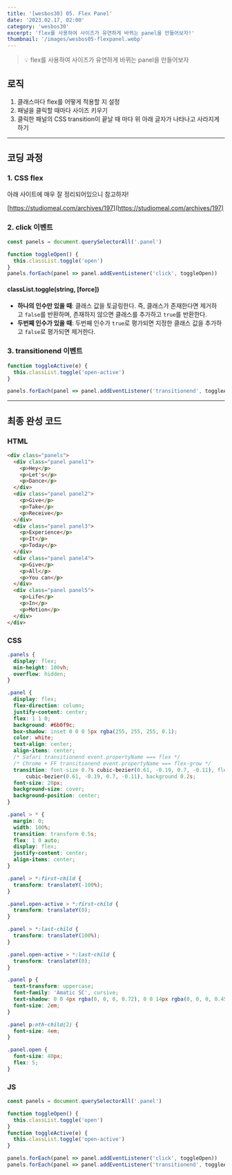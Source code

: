 ```yaml
---
title: '[wesbos30] 05. Flex Panel'
date: '2023.02.17, 02:00'
category: 'wesbos30'
excerpt: 'flex를 사용하여 사이즈가 유연하게 바뀌는 panel을 만들어보자!'
thumbnail: '/images/wesbos05-flexpanel.webp'
---
```


> 💡 flex를 사용하여 사이즈가 유연하게 바뀌는 panel을 만들어보자

## 로직

1. 클래스마다 flex를 어떻게 적용할 지 설정
2. 패널을 클릭할 때마다 사이즈 키우기
3. 클릭한 패널의 CSS transition이 끝날 때 마다 위 아래 글자가 나타나고 사라지게 하기

---

## 코딩 과정

### 1. CSS flex

아래 사이트에 매우 잘 정리되어있으니 참고하자!

[https://studiomeal.com/archives/197](https://studiomeal.com/archives/197)

### 2. click 이벤트

```jsx
const panels = document.querySelectorAll('.panel')

function toggleOpen() {
  this.classList.toggle('open')
}
panels.forEach(panel => panel.addEventListener('click', toggleOpen))
```

#### classList.toggle(string, [force])

- **하나의 인수만 있을 때**: 클래스 값을 토글링한다. 즉, 클래스가 존재한다면 제거하고 `false`를 반환하며, 존재하지 않으면 클래스를 추가하고 `true`를 반환한다.
- **두번째 인수가 있을 때**: 두번째 인수가 `true`로 평가되면 지정한 클래스 값을 추가하고 `false`로 평가되면 제거한다.

### 3. transitionend 이벤트

```jsx
function toggleActive(e) {
  this.classList.toggle('open-active')
}

panels.forEach(panel => panel.addEventListener('transitionend', toggleActive))
```

---

## 최종 완성 코드

### HTML

```html
<div class="panels">
  <div class="panel panel1">
    <p>Hey</p>
    <p>Let's</p>
    <p>Dance</p>
  </div>
  <div class="panel panel2">
    <p>Give</p>
    <p>Take</p>
    <p>Receive</p>
  </div>
  <div class="panel panel3">
    <p>Experience</p>
    <p>It</p>
    <p>Today</p>
  </div>
  <div class="panel panel4">
    <p>Give</p>
    <p>All</p>
    <p>You can</p>
  </div>
  <div class="panel panel5">
    <p>Life</p>
    <p>In</p>
    <p>Motion</p>
  </div>
</div>
```

### CSS

```css
.panels {
  display: flex;
  min-height: 100vh;
  overflow: hidden;
}

.panel {
  display: flex;
  flex-direction: column;
  justify-content: center;
  flex: 1 1 0;
  background: #6b0f9c;
  box-shadow: inset 0 0 0 5px rgba(255, 255, 255, 0.1);
  color: white;
  text-align: center;
  align-items: center;
  /* Safari transitionend event.propertyName === flex */
  /* Chrome + FF transitionend event.propertyName === flex-grow */
  transition: font-size 0.7s cubic-bezier(0.61, -0.19, 0.7, -0.11), flex 0.7s
      cubic-bezier(0.61, -0.19, 0.7, -0.11), background 0.2s;
  font-size: 20px;
  background-size: cover;
  background-position: center;
}

.panel > * {
  margin: 0;
  width: 100%;
  transition: transform 0.5s;
  flex: 1 0 auto;
  display: flex;
  justify-content: center;
  align-items: center;
}

.panel > *:first-child {
  transform: translateY(-100%);
}

.panel.open-active > *:first-child {
  transform: translateY(0);
}

.panel > *:last-child {
  transform: translateY(100%);
}

.panel.open-active > *:last-child {
  transform: translateY(0);
}

.panel p {
  text-transform: uppercase;
  font-family: 'Amatic SC', cursive;
  text-shadow: 0 0 4px rgba(0, 0, 0, 0.72), 0 0 14px rgba(0, 0, 0, 0.45);
  font-size: 2em;
}

.panel p:nth-child(2) {
  font-size: 4em;
}

.panel.open {
  font-size: 40px;
  flex: 5;
}
```

### JS

```jsx
const panels = document.querySelectorAll('.panel')

function toggleOpen() {
  this.classList.toggle('open')
}
function toggleActive(e) {
  this.classList.toggle('open-active')
}

panels.forEach(panel => panel.addEventListener('click', toggleOpen))
panels.forEach(panel => panel.addEventListener('transitionend', toggleActive))
```
